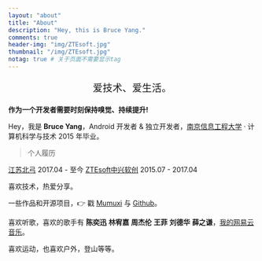 ```yaml
---
layout: "about"
title: "About"
description: "Hey, this is Bruce Yang."
comments: true
header-img: "img/ZTEsoft.jpg"
thumbnail: "/img/ZTEsoft.jpg"
notag: true # 关于页面不需要显示tag
---
```


<p style="text-align:center;;font-size:20px">
    爱技术、爱生活。
</p>

**作为一个开发者需要时刻保持嗅觉、持续提升!**

Hey，我是 **Bruce Yang**，Android 开发者 & 独立开发者，[南京信息工程大学](http://www.nuist.edu.cn/) · 计算机科学与技术 2015 年毕业。

> 个人履历

[江苏北弓](http://begoit.com/)  2017.04 - 至今
[ZTEsoft中兴软创](http://www.ztesoft.com/cn)  2015.07 - 2017.04

喜欢技术，热爱分享。

一些作品和开源项目，👉 戳 [Mumuxi](https://github.com/yangxiaoge/MumuXi) 与 [Github](https://github.com/yangxiaoge)。

喜欢听歌，喜欢的歌手有 **陈奕迅** **林宥嘉** **周杰伦** **王菲** **刘德华** **薛之谦**，[我的网易云音乐](http://music.163.com/#/user/home?id=72955955)。

喜欢运动，也喜欢户外，登山等等。

<!-- data-num-items代表需要展示的访客数 -->
<!--
> 最近访客
-->
<div class="ds-recent-visitors" data-num-items="1000" data-avatar-size="42" id="ds-recent-visitors"></div>
